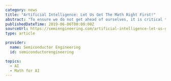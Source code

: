```yaml
---
category: news
title: "Artificial Intelligence: Let Us Get The Math Right First!"
abstract: "To ensure we do not get ahead of ourselves, it is critical that we get the math right first before we start talking about AI. To read more about data path verification, check out the press release for Synopsys VC Formal DPV, and learn how this new solution ..."
publishedDateTime: 2019-06-06T00:00:00Z
sourceUrl: https://semiengineering.com/artificial-intelligence-let-us-get-the-math-right-first/
type: article

provider:
  name: Semiconductor Engineering
  id: semiconductorengineering

topics:
  - AI
  - Math for AI
---
```

